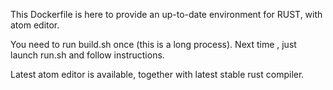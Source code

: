 This Dockerfile is here to provide an up-to-date environment for RUST, 
with atom editor.

You need to run build.sh once (this is a long process).
Next time , just launch run.sh and follow instructions.

Latest atom editor is available, together with latest stable rust compiler.

